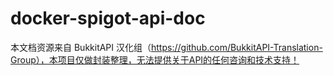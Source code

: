 # docker-spigot-api-doc
本文档资源来自 BukkitAPI 汉化组（https://github.com/BukkitAPI-Translation-Group），本项目仅做封装整理，无法提供关于API的任何咨询和技术支持！
